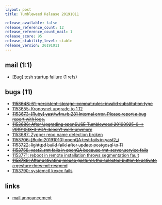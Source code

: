 ```yaml
---
layout: post
title: Tumbleweed Release 20191011

release_available: false
release_reference_count: 12
release_reference_count_mail: 1
release_score: 95
release_stability_level: stable
release_version: 20191011
---
```


## mail (1:1)

- [\[Bug\] tcsh startup failure](https://lists.opensuse.org/opensuse-factory/2019-10/msg00083.html) (1 refs)

## bugs (11)

<!--more-->

- ~~[1153648: 61-persistent-storage-compat.rules: invalid substitution type](https://bugzilla.opensuse.org/show_bug.cgi?id=1153648)~~
- ~~[1153655: Kronosnet upgrade to 1.12](https://bugzilla.opensuse.org/show_bug.cgi?id=1153655)~~
- ~~[1153673: \[Ruby\] yast/wfm.rb:281 Internal error. Please report a bug report with logs.](https://bugzilla.opensuse.org/show_bug.cgi?id=1153673)~~
- ~~[1153686: After Upgrading openSUSE Tumbleweed  20190925-0 -> 20191003-0 VGA doesn't work anymore](https://bugzilla.opensuse.org/show_bug.cgi?id=1153686)~~
- [1153687: Zypper repo name detection broken](https://bugzilla.opensuse.org/show_bug.cgi?id=1153687)
- ~~[1153706: \[Build 20191010\] openQA test fails in yast2_i](https://bugzilla.opensuse.org/show_bug.cgi?id=1153706)~~
- ~~[1153722: lighttpd build faild after update postgesql to 11](https://bugzilla.opensuse.org/show_bug.cgi?id=1153722)~~
- ~~[1153758: yast2_rmt fails in openQA because rmt-server.service fails](https://bugzilla.opensuse.org/show_bug.cgi?id=1153758)~~
- [1153771: reboot in remote installation throws segmentation fault](https://bugzilla.opensuse.org/show_bug.cgi?id=1153771)
- ~~[1153789: After activating mouse gestures the selected button to activate a gesture does not respond](https://bugzilla.opensuse.org/show_bug.cgi?id=1153789)~~
- [1153790: systemctl kexec fails](https://bugzilla.opensuse.org/show_bug.cgi?id=1153790)



## links

- [mail announcement](https://lists.opensuse.org/opensuse-factory/2019-10/msg00082.html)
